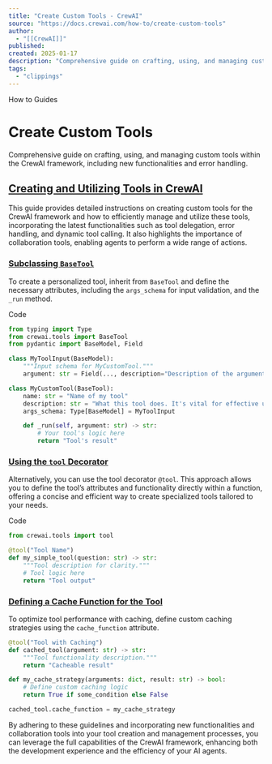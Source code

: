 ```yaml
---
title: "Create Custom Tools - CrewAI"
source: "https://docs.crewai.com/how-to/create-custom-tools"
author:
  - "[[CrewAI]]"
published:
created: 2025-01-17
description: "Comprehensive guide on crafting, using, and managing custom tools within the CrewAI framework, including new functionalities and error handling."
tags:
  - "clippings"
---
```


How to Guides

# Create Custom Tools

Comprehensive guide on crafting, using, and managing custom tools within the CrewAI framework, including new functionalities and error handling.

## [Creating and Utilizing Tools in CrewAI](https://docs.crewai.com/how-to/#creating-and-utilizing-tools-in-crewai)

This guide provides detailed instructions on creating custom tools for the CrewAI framework and how to efficiently manage and utilize these tools, incorporating the latest functionalities such as tool delegation, error handling, and dynamic tool calling. It also highlights the importance of collaboration tools, enabling agents to perform a wide range of actions.

### [Subclassing `BaseTool`](https://docs.crewai.com/how-to/#subclassing-basetool)

To create a personalized tool, inherit from `BaseTool` and define the necessary attributes, including the `args_schema` for input validation, and the `_run` method.

Code

```python
from typing import Type
from crewai.tools import BaseTool
from pydantic import BaseModel, Field

class MyToolInput(BaseModel):
    """Input schema for MyCustomTool."""
    argument: str = Field(..., description="Description of the argument.")

class MyCustomTool(BaseTool):
    name: str = "Name of my tool"
    description: str = "What this tool does. It's vital for effective utilization."
    args_schema: Type[BaseModel] = MyToolInput

    def _run(self, argument: str) -> str:
        # Your tool's logic here
        return "Tool's result"
```

### [Using the `tool` Decorator​](https://docs.crewai.com/how-to/#using-the-tool-decorator)

Alternatively, you can use the tool decorator `@tool`. This approach allows you to define the tool’s attributes and functionality directly within a function, offering a concise and efficient way to create specialized tools tailored to your needs.

Code

```python
from crewai.tools import tool

@tool("Tool Name")
def my_simple_tool(question: str) -> str:
    """Tool description for clarity."""
    # Tool logic here
    return "Tool output"
```

### [Defining a Cache Function for the Tool​](https://docs.crewai.com/how-to/#defining-a-cache-function-for-the-tool)

To optimize tool performance with caching, define custom caching strategies using the `cache_function` attribute.

```python
@tool("Tool with Caching")
def cached_tool(argument: str) -> str:
    """Tool functionality description."""
    return "Cacheable result"

def my_cache_strategy(arguments: dict, result: str) -> bool:
    # Define custom caching logic
    return True if some_condition else False

cached_tool.cache_function = my_cache_strategy
```

By adhering to these guidelines and incorporating new functionalities and collaboration tools into your tool creation and management processes, you can leverage the full capabilities of the CrewAI framework, enhancing both the development experience and the efficiency of your AI agents.
